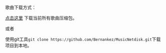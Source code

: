 歌曲下载方式：

[点击这里](https://github.com/Bernankez/MusicNetdisk/archive/refs/heads/master.zip) 下载当前所有歌曲压缩包。

或者

使用git工具`git clone https://github.com/Bernankez/MusicNetdisk.git`下载项目到本地。